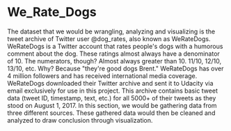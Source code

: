 # We_Rate_Dogs
The dataset that we would be wrangling, analyzing and visualizing is the tweet archive of Twitter user @dog_rates, also known as WeRateDogs. WeRateDogs is a Twitter account that rates people's dogs with a humorous comment about the dog. These ratings almost always have a denominator of 10. The numerators, though? Almost always greater than 10. 11/10, 12/10, 13/10, etc. Why? Because "they're good dogs Brent." WeRateDogs has over 4 million followers and has received international media coverage.  WeRateDogs downloaded their Twitter archive and sent it to Udacity via email exclusively for use in this project. This archive contains basic tweet data (tweet ID, timestamp, text, etc.) for all 5000+ of their tweets as they stood on August 1, 2017.  In this section, we would be gathering data from three different sources. These gathered data would then be cleaned and analyzed to draw conclusion through visualization.
